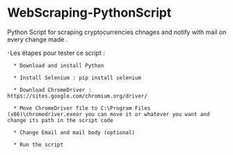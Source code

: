 # WebScraping-PythonScript
Python Script for scraping cryptocurrencies chnages and notify with mail on every change made .

-Les étapes pour tester ce script : 

      * Download and install Python
      
      * Install Selenium : pip install selenium
      
      * Download ChromeDriver : https://sites.google.com/chromium.org/driver/ 
      
      * Move ChromeDriver file to C:\Program Files (x86)\chromedriver.exeor you can move it or whatever you want and change its path in the script code
      
      * Change Email and mail body (optional)
      
      * Run the script

